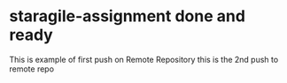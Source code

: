 # staragile-assignment done and ready
This is example of first push on Remote Repository
this is the 2nd push to remote repo
